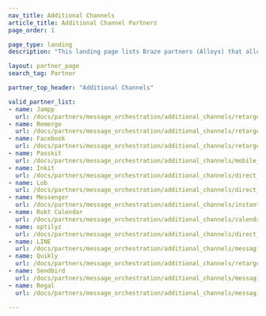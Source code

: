 ```yaml
---
nav_title: Additional Channels
article_title: Additional Channel Partners
page_order: 1

page_type: landing
description: "This landing page lists Braze partners (Alloys) that allow you to expand your analytics and communications using channels other than the ones Braze provides."

layout: partner_page
search_tag: Partner

partner_top_header: "Additional Channels"

valid_partner_list:
- name: Jampp
  url: /docs/partners/message_orchestration/additional_channels/retargeting/jampp/
- name: Remerge
  url: /docs/partners/message_orchestration/additional_channels/retargeting/remerge/
- name: Facebook
  url: /docs/partners/message_orchestration/additional_channels/retargeting/facebook/
- name: Passkit
  url: /docs/partners/message_orchestration/additional_channels/mobile_wallet/passkit/
- name: Inkit
  url: /docs/partners/message_orchestration/additional_channels/direct_mail/inkit/
- name: Lob
  url: /docs/partners/message_orchestration/additional_channels/direct_mail/lob/
- name: Messenger
  url: /docs/partners/message_orchestration/additional_channels/instant_chat/messenger/
- name: Rokt Calendar
  url: /docs/partners/message_orchestration/additional_channels/calendar/rokt_calendar/
- name: optilyz
  url: /docs/partners/message_orchestration/additional_channels/direct_mail/optilyz/
- name: LINE
  url: /docs/partners/message_orchestration/additional_channels/messaging/line/  
- name: Quikly
  url: /docs/partners/message_orchestration/additional_channels/retargeting/quikly/
- name: Sendbird
  url: /docs/partners/message_orchestration/additional_channels/messaging/sendbird/      
- name: Regal
  url: /docs/partners/message_orchestration/additional_channels/messaging/regal/    

---
```

